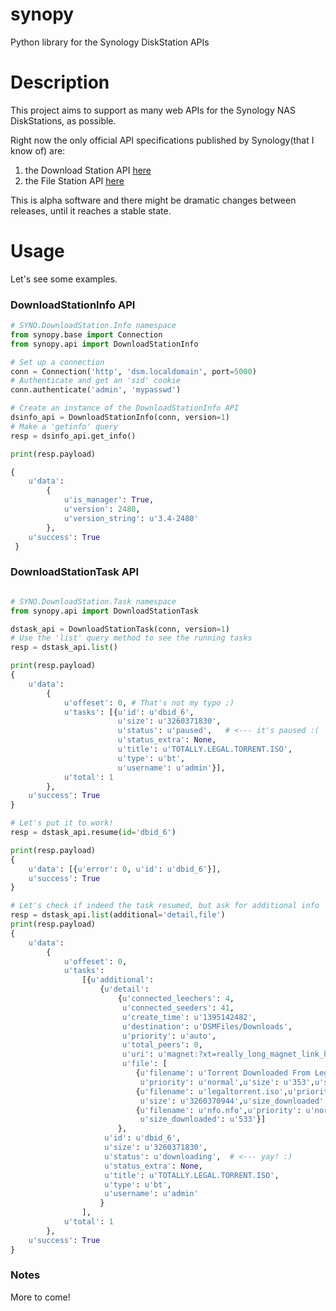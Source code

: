 synopy
======

Python library for the Synology DiskStation APIs

Description
===========

This project aims to support as many web APIs for the Synology NAS DiskStations,
as possible.

Right now the only official API specifications published by Synology(that I
know of) are:

1. the Download Station API [here][1]
2. the File Station API [here][2]

This is alpha software and there might be dramatic changes between releases, until
it reaches a stable state.


Usage
=====

Let's see some examples.

### DownloadStationInfo API

```python
# SYNO.DownloadStation.Info namespace
from synopy.base import Connection
from synopy.api import DownloadStationInfo

# Set up a connection
conn = Connection('http', 'dsm.localdomain', port=5000)
# Authenticate and get an 'sid' cookie
conn.authenticate('admin', 'mypasswd')

# Create an instance of the DownloadStationInfo API
dsinfo_api = DownloadStationInfo(conn, version=1)
# Make a 'getinfo' query
resp = dsinfo_api.get_info()

print(resp.payload)

{
    u'data':
        {
            u'is_manager': True,
            u'version': 2480,
            u'version_string': u'3.4-2480'
        },
    u'success': True
 }

```

### DownloadStationTask API

```python

# SYNO.DownloadStation.Task namespace
from synopy.api import DownloadStationTask

dstask_api = DownloadStationTask(conn, version=1)
# Use the 'list' query method to see the running tasks
resp = dstask_api.list()

print(resp.payload)
{
    u'data':
        {
            u'offeset': 0, # That's not my typo ;)
            u'tasks': [{u'id': u'dbid_6',
                        u'size': u'3260371830',
                        u'status': u'paused',   # <--- it's paused :(
                        u'status_extra': None,
                        u'title': u'TOTALLY.LEGAL.TORRENT.ISO',
                        u'type': u'bt',
                        u'username': u'admin'}],
            u'total': 1
        },
    u'success': True
}

# Let's put it to work!
resp = dstask_api.resume(id='dbid_6')

print(resp.payload)
{
    u'data': [{u'error': 0, u'id': u'dbid_6'}],
    u'success': True
}

# Let's check if indeed the task resumed, but ask for additional info
resp = dstask_api.list(additional='detail,file')
print(resp.payload)
{
    u'data':
        {
            u'offeset': 0,
            u'tasks':
                [{u'additional':
                    {u'detail':
                        {u'connected_leechers': 4,
                         u'connected_seeders': 41,
                         u'create_time': u'1395142482',
                         u'destination': u'DSMFiles/Downloads',
                         u'priority': u'auto',
                         u'total_peers': 0,
                         u'uri': u'magnet:?xt=really_long_magnet_link_here'},
                         u'file': [
                            {u'filename': u'Torrent Downloaded From Legal Torrents.txt',
                             u'priority': u'normal',u'size': u'353',u'size_downloaded': u'353'},
                            {u'filename': u'legaltorrent.iso',u'priority': u'normal',
                             u'size': u'3260370944',u'size_downloaded': u'1872580608'},
                            {u'filename': u'nfo.nfo',u'priority': u'normal',u'size': u'533',
                             u'size_downloaded': u'533'}]
                        },
                     u'id': u'dbid_6',
                     u'size': u'3260371830',
                     u'status': u'downloading',  # <--- yay! :)
                     u'status_extra': None,
                     u'title': u'TOTALLY.LEGAL.TORRENT.ISO',
                     u'type': u'bt',
                     u'username': u'admin'
                    }
                ],
            u'total': 1
        },
    u'success': True
}
```

### Notes
More to come!

[1]: http://ukdl.synology.com/download/other/Synology_Download_Station_Official_API_V3.pdf
[2]: http://ukdl.synology.com/ftp/ds/userguide/Synology_File_Station_API.pdf